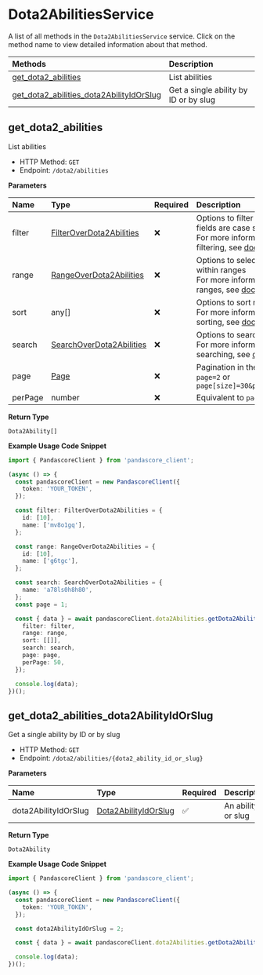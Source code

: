 # Dota2AbilitiesService

A list of all methods in the `Dota2AbilitiesService` service. Click on the method name to view detailed information about that method.

| Methods                                                                               | Description                           |
| :------------------------------------------------------------------------------------ | :------------------------------------ |
| [get_dota2_abilities](#get_dota2_abilities)                                           | List abilities                        |
| [get_dota2_abilities_dota2AbilityIdOrSlug](#get_dota2_abilities_dota2abilityidorslug) | Get a single ability by ID or by slug |

## get_dota2_abilities

List abilities

- HTTP Method: `GET`
- Endpoint: `/dota2/abilities`

**Parameters**

| Name    | Type                                                              | Required | Description                                                                                                                                         |
| :------ | :---------------------------------------------------------------- | :------- | :-------------------------------------------------------------------------------------------------------------------------------------------------- |
| filter  | [FilterOverDota2Abilities](../models/FilterOverDota2Abilities.md) | ❌       | Options to filter results. String fields are case sensitive <br/>For more information on filtering, see [docs](/docs/filtering-and-sorting#filter). |
| range   | [RangeOverDota2Abilities](../models/RangeOverDota2Abilities.md)   | ❌       | Options to select results within ranges <br/>For more information on ranges, see [docs](/docs/filtering-and-sorting#range).                         |
| sort    | any[]                                                             | ❌       | Options to sort results <br/>For more information on sorting, see [docs](/docs/filtering-and-sorting#sort).                                         |
| search  | [SearchOverDota2Abilities](../models/SearchOverDota2Abilities.md) | ❌       | Options to search results <br/>For more information on searching, see [docs](/docs/filtering-and-sorting#search).                                   |
| page    | [Page](../models/Page.md)                                         | ❌       | Pagination in the form of `page=2` or `page[size]=30&page[number]=2`                                                                                |
| perPage | number                                                            | ❌       | Equivalent to `page[size]`                                                                                                                          |

**Return Type**

`Dota2Ability[]`

**Example Usage Code Snippet**

```typescript
import { PandascoreClient } from 'pandascore_client';

(async () => {
  const pandascoreClient = new PandascoreClient({
    token: 'YOUR_TOKEN',
  });

  const filter: FilterOverDota2Abilities = {
    id: [10],
    name: ['mv8o1gq'],
  };

  const range: RangeOverDota2Abilities = {
    id: [10],
    name: ['g6tgc'],
  };

  const search: SearchOverDota2Abilities = {
    name: 'a78ls0h8h80',
  };
  const page = 1;

  const { data } = await pandascoreClient.dota2Abilities.getDota2Abilities({
    filter: filter,
    range: range,
    sort: [[]],
    search: search,
    page: page,
    perPage: 50,
  });

  console.log(data);
})();
```

## get_dota2_abilities_dota2AbilityIdOrSlug

Get a single ability by ID or by slug

- HTTP Method: `GET`
- Endpoint: `/dota2/abilities/{dota2_ability_id_or_slug}`

**Parameters**

| Name                 | Type                                                      | Required | Description           |
| :------------------- | :-------------------------------------------------------- | :------- | :-------------------- |
| dota2AbilityIdOrSlug | [Dota2AbilityIdOrSlug](../models/Dota2AbilityIdOrSlug.md) | ✅       | An ability ID or slug |

**Return Type**

`Dota2Ability`

**Example Usage Code Snippet**

```typescript
import { PandascoreClient } from 'pandascore_client';

(async () => {
  const pandascoreClient = new PandascoreClient({
    token: 'YOUR_TOKEN',
  });

  const dota2AbilityIdOrSlug = 2;

  const { data } = await pandascoreClient.dota2Abilities.getDota2AbilitiesDota2AbilityIdOrSlug();

  console.log(data);
})();
```
